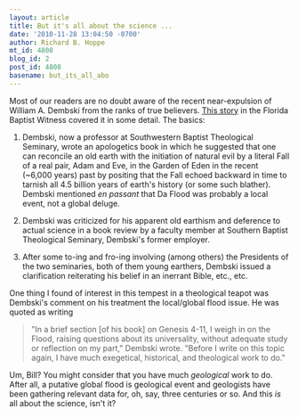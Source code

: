 ```yaml
---
layout: article
title: But it's all about the science ...
date: '2010-11-28 13:04:50 -0700'
author: Richard B. Hoppe
mt_id: 4808
blog_id: 2
post_id: 4808
basename: but_its_all_abo
---
```

Most of our readers are no doubt aware of the recent near-expulsion of William A. Dembski from the ranks of true believers.  [This story](http://www.gofbw.com/news.asp?ID=12220&amp;fp=Y) in the Florida Baptist Witness covered it in some detail.  The basics:

1.  Dembski, now a professor at Southwestern Baptist Theological Seminary, wrote an apologetics book in which he suggested that one can reconcile an old earth with the initiation of natural evil by a literal Fall of a real pair, Adam and Eve, in the Garden of Eden in the recent (~6,000 years) past by positing that the Fall echoed backward in time to tarnish all 4.5 billion years of earth's history (or some such blather).  Dembski mentioned _en passant_ that Da Flood was probably a local event, not a global deluge.

2.  Dembski was criticized for his apparent old earthism and deference to actual science in a book review by a faculty member at Southern Baptist Theological Seminary, Dembski's former employer.

3.  After some to-ing and fro-ing involving (among others) the Presidents of the two seminaries, both of them young earthers, Dembski issued a clarification reiterating his belief in an inerrant Bible, etc., etc.

One thing I found of interest in this tempest in a theological teapot was Dembski's comment on his treatment the local/global flood issue.  He was quoted as writing

> "In a brief section \[of his book\] on Genesis 4-11, I weigh in on the Flood, raising questions about its universality, without adequate study or reflection on my part," Dembski wrote. "Before I write on this topic again, I have much exegetical, historical, and theological work to do."

Um, Bill?  You might consider that you have much _geological_ work to do.  After all, a putative global flood is geological event and geologists have been gathering relevant data for, oh, say, three centuries or so.  And this _is_ all about the science, isn't it?
